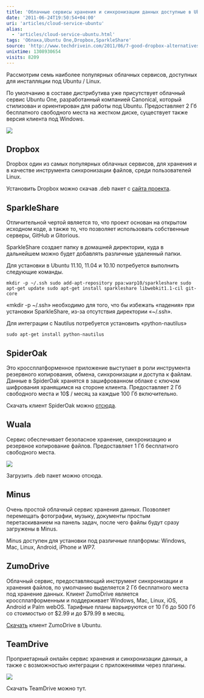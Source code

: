 ```yaml
---
title: 'Облачные сервисы хранения и синхронизации данных доступные в Ubuntu'
date: '2011-06-24T19:50:54+04:00'
uri: 'articles/cloud-service-ubuntu'
alias: 
  - 'articles/cloud-service-ubuntu.html'
tags: 'Облака,Ubuntu One,Dropbox,SparkleShare'
source: 'http://www.techdrivein.com/2011/06/7-good-dropbox-alternatives-for-linux.html'
unixtime: 1308930654
visits: 8209
---
```

Рассмотрим семь наиболее популярных облачных сервисов, доступных для инсталляции под Ubuntu / Linux.

По умолчанию в составе дистрибутива уже присутствует облачный сервис Ubuntu One, разработанный компанией Canonical, который стилизован и ориентирован для работы под Ubuntu. Предоставляет 2 Гб бесплатного свободного места на жестком диске, существует также версия клиента под Windows.

[![](img/2011/06/24/19-00/ubuntuone-5866950474-o.jpg)](img/2011/06/24/19-00/ubuntuone-5866950474-o.jpg)

## Dropbox

Dropbox один из самых популярных облачных сервисов, для хранения и в качестве инструмента синхронизации файлов, среди пользователей Linux.

Установить Dropbox можно скачав .deb пакет с [сайта проекта](https://www.dropbox.com/downloading).

## SparkleShare

Отличительной чертой является то, что проект основан на открытом исходном коде, а также то, что позволяет использовать собственные серверы, GitHub и Gitorious.

SparkleShare создает папку в домашней директории, куда в дальнейшем можно будет добавлять различные удаленный папки.

Для установки в Ubuntu 11.10, 11.04 и 10.10 потребуется выполнить следующие команды.

```
mkdir -p ~/.ssh sudo add-apt-repository ppa:warp10/sparkleshare sudo apt-get update sudo apt-get install sparkleshare libwebkit1.1-cil git-core 
```

«mkdir -p ~/.ssh» необходимо для того, что бы избежать «падения» при установки SparkleShare, из-за отсутствия директории «~/.ssh».

Для интеграции с Nautilus потребуется установить «python-nautilus»

```
sudo apt-get install python-nautilus 
```

## SpiderOak

Это кроссплатформенное приложение выступает в роли инструмента резервного копирования, обмена, синхронизации и доступа к файлам. Данные в SpiderOak хранятся в зашифрованном облаке с ключом шифрования хранящимся на стороне клиента. Предоставляет 2 Гб свободного места и 10$ / месяц за каждые 100 Гб включительно.

Скачать клиент SpiderOak можно [отсюда](https://spideroak.com/download/).

## Wuala

Сервис обеспечивает безопасное хранение, синхронизацию и резервное копирование файлов. Предоставляет 1 Гб бесплатного свободного места.

[![](img/2011/06/24/19-00/wuala-ubuntu1104-5866950602-o.jpg)](img/2011/06/24/19-00/wuala-ubuntu1104-5866950602-o.jpg)

Загрузить .deb пакет можно отсюда.

## Minus

Очень простой облачный сервис хранения данных. Позволяет перемещать фотографии, музыку, документы простым перетаскиванием на панель задач, после чего файлы будут сразу загружены в Minus.

Minus доступен для установки под различные платформы: Windows, Mac, Linux, Android, iPhone и WP7.

## ZumoDrive

Облачный сервис, предоставляющий инструмент синхронизации и хранения файлов, по умолчанию выделяется 2 Гб бесплатного места под хранение данных. Клиент ZumoDrive является кроссплатформенным и поддерживает Windows, Mac, Linux, iOS, Android и Palm webOS. Тарифные планы варьируются от 10 Гб до 500 Гб со стоимостью от $2.99 и до $79.99 в месяц.

[Скачать](https://www.zumodrive.com/download/zumodrive) клиент ZumoDrive в Ubuntu.

## TeamDrive

Проприетарный онлайн сервис хранения и синхронизации данных, а также с возможностью интеграции с приложениями через плагины.

![](img/2011/06/24/19-00/teamdrive-linux-client-ubuntu-5866397507-o.jpg)

Скачать TeamDrive можно тут.
